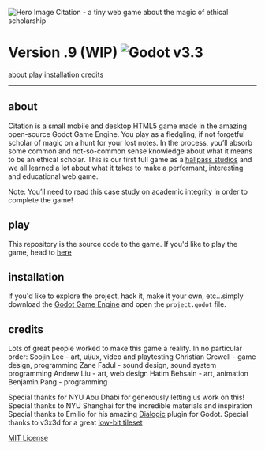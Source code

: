 ![Hero Image](https://www.hallpass.games/wp-content/uploads/2021/10/plant3-174x300.png)
Citation - a tiny web game about the magic of ethical scholarship

# Version .9 (WIP)  ![Godot v3.3](https://img.shields.io/badge/godot-v3.3-%23478cbf)

[about](#installation)
[play](#play)
[installation](#installation)
[credits](#credits)


---

## about
Citation is a small mobile and desktop HTML5 game made in the amazing open-source Godot Game Engine. You play as a fledgling, if not forgetful scholar of magic on a hunt for your lost notes. In the process, you’ll absorb some common and not-so-common sense knowledge about what it means to be an ethical scholar. This is our first full game as a [hallpass studios](https://hallpass.games) and we all learned a lot about what it takes to make a performant, interesting and educational web game.

Note: You’ll need to read this case study on academic integrity in order to complete the game!

## play
This repository is the source code to the game. If you'd like to play the game, head to [here](https://hallpass.games/citation)
## installation
If you'd like to explore the project, hack it, make it your own, etc...simply download the [Godot Game Engine](https://godotengine.org/) and open the ```project.godot``` file. 

## credits
Lots of great people worked to make this game a reality. In no particular order:
Soojin Lee - art, ui/ux, video and playtesting
Christian Grewell - game design, programming
Zane Fadul - sound design, sound system programming
Andrew Liu - art, web design
Hatim Behsain  - art, animation
Benjamin Pang - programming

Special thanks for NYU Abu Dhabi for generously letting us work on this!
Special thanks to NYU Shanghai for the incredible materials and inspiration
Special thanks to Emilio for his amazing [Dialogic](https://github.com/coppolaemilio/dialogic/) plugin for Godot. 
Special thanks to v3x3d for a great [low-bit tileset](https://v3x3d.itch.io/bountiful-bits)



[MIT License](https://github.com/coppolaemilio/dialogic/blob/main/LICENSE)
